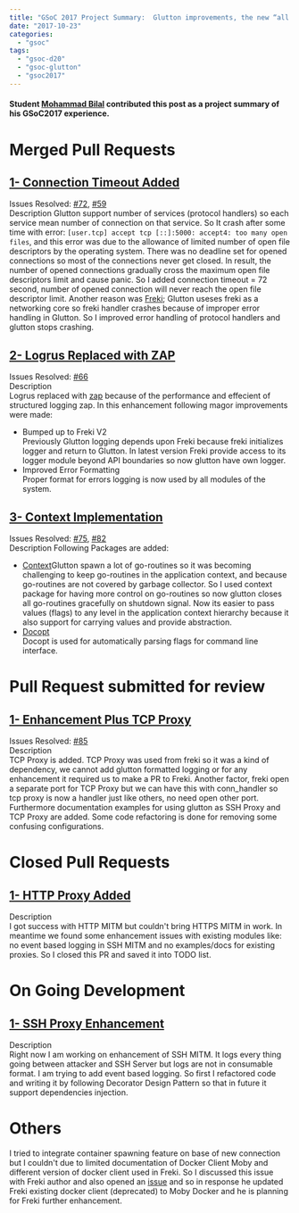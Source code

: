 ```yaml
---
title: "GSoC 2017 Project Summary:  Glutton improvements, the new “all eating honeypot”"
date: "2017-10-23"
categories: 
  - "gsoc"
tags: 
  - "gsoc-d20"
  - "gsoc-glutton"
  - "gsoc2017"
---
```


#### Student [Mohammad Bilal](https://gist.github.com/furusiyya) contributed this post as a project summary of his GSoC2017 experience. 

# Merged Pull Requests

## [](https://gist.github.com/furusiyya/38e8ca7963fd94ffc253e8b22e3338f2#1--connection-timeout-added)[1- Connection Timeout Added](https://github.com/mushorg/glutton/pull/79)

Issues Resolved: [#72](https://github.com/mushorg/glutton/issues/72), [#59](https://github.com/mushorg/glutton/issues/59)  
Description Glutton support number of services (protocol handlers) so each service mean number of connection on that service. So It crash after some time with error: `[user.tcp] accept tcp [::]:5000: accept4: too many open files`, and this error was due to the allowance of limited number of open file descriptors by the operating system. There was no deadline set for opened connections so most of the connections never get closed. In result, the number of opened connections gradually cross the maximum open file descriptors limit and cause panic. So I added connection timeout = 72 second, number of opened connection will never reach the open file descriptor limit. Another reason was [Freki](https://github.com/kung-foo/freki/); Glutton useses freki as a networking core so freki handler crashes because of improper error handling in Glutton. So I improved error handling of protocol handlers and glutton stops crashing.

## [](https://gist.github.com/furusiyya/38e8ca7963fd94ffc253e8b22e3338f2#2--logrus-replaced-with-zap)[2- Logrus Replaced with ZAP](https://github.com/mushorg/glutton/pull/81)

Issues Resolved: [#66](https://github.com/mushorg/glutton/issues/66)  
Description  
Logrus replaced with [zap](https://github.com/uber-go/zap) because of the performance and effecient of structured logging zap. In this enhancement following magor improvements were made:

- Bumped up to Freki V2  
    Previously Glutton logging depends upon Freki because freki initializes logger and return to Glutton. In latest version Freki provide access to its logger module beyond API boundaries so now glutton have own logger.
- Improved Error Formatting  
    Proper format for errors logging is now used by all modules of the system.

## [](https://gist.github.com/furusiyya/38e8ca7963fd94ffc253e8b22e3338f2#3--context-implementation)[3- Context Implementation](https://github.com/mushorg/glutton/pull/83)

Issues Resolved: [#75](https://github.com/mushorg/glutton/issues/75), [#82](https://github.com/mushorg/glutton/issues/82)  
Description Following Packages are added:

- [Context](https://golang.org/pkg/context/)Glutton spawn a lot of go-routines so it was becoming challenging to keep go-routines in the application context, and because go-routines are not covered by garbage collector. So I used context package for having more control on go-routines so now glutton closes all go-routines gracefully on shutdown signal. Now its easier to pass values (flags) to any level in the application context hierarchy because it also support for carrying values and provide abstraction.
- [Docopt](https://github.com/docopt/docopt.go)  
    Docopt is used for automatically parsing flags for command line interface.

# [](https://gist.github.com/furusiyya/38e8ca7963fd94ffc253e8b22e3338f2#pull-request-submitted-for-review)Pull Request submitted for review

## [](https://gist.github.com/furusiyya/38e8ca7963fd94ffc253e8b22e3338f2#1--enhancement-plus-tcp-proxy)[1- Enhancement Plus TCP Proxy](https://github.com/mushorg/glutton/pull/91)

Issues Resolved: [#85](https://github.com/mushorg/glutton/issues/85)  
Description  
TCP Proxy is added. TCP Proxy was used from freki so it was a kind of dependency, we cannot add glutton formatted logging or for any enhancement it required us to make a PR to Freki. Another factor, freki open a separate port for TCP Proxy but we can have this with conn\_handler so tcp proxy is now a handler just like others, no need open other port.  
Furthermore documentation examples for using glutton as SSH Proxy and TCP Proxy are added. Some code refactoring is done for removing some confusing configurations.

# [](https://gist.github.com/furusiyya/38e8ca7963fd94ffc253e8b22e3338f2#closed-pull-requests)Closed Pull Requests

## [](https://gist.github.com/furusiyya/38e8ca7963fd94ffc253e8b22e3338f2#1--http-proxy-added)[1- HTTP Proxy Added](https://github.com/mushorg/glutton/pull/87)

Description  
I got success with HTTP MITM but couldn't bring HTTPS MITM in work. In meantime we found some enhancement issues with existing modules like: no event based logging in SSH MITM and no examples/docs for existing proxies. So I closed this PR and saved it into TODO list.

# [](https://gist.github.com/furusiyya/38e8ca7963fd94ffc253e8b22e3338f2#on-going-development)On Going Development

## [](https://gist.github.com/furusiyya/38e8ca7963fd94ffc253e8b22e3338f2#1--ssh-proxy-enhancement)[1- SSH Proxy Enhancement](https://github.com/furusiyya/glutton/tree/ssh-Proxy-Enhancement)

Description  
Right now I am working on enhancement of SSH MITM. It logs every thing going between attacker and SSH Server but logs are not in consumable format. I am trying to add event based logging. So first I refactored code and writing it by following Decorator Design Pattern so that in future it support dependencies injection.

# [](https://gist.github.com/furusiyya/38e8ca7963fd94ffc253e8b22e3338f2#others)Others

I tried to integrate container spawning feature on base of new connection but I couldn't due to limited documentation of Docker Client Moby and different version of docker client used in Freki. So I discussed this issue with Freki author and also opened an [issue](https://github.com/kung-foo/freki/issues/23) and so in response he updated Freki existing docker client (deprecated) to Moby Docker and he is planning for Freki further enhancement.
